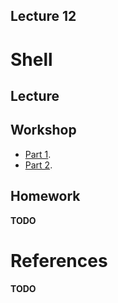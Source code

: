 Lecture 12
---

# Shell

## Lecture

<!---
Slides ([PDF](CA_Lecture_01.pdf), [PPTX](CA_Lecture_01.pptx)).

Outline:
-->
## Workshop

* [Part 1](workshop1.md).
* [Part 2](workshop2.md).

## Homework

__TODO__

# References

__TODO__
